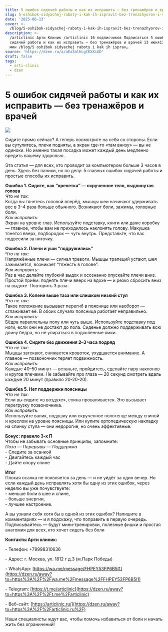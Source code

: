 ```yaml
---
title: 5 ошибок сидячей работы и как их исправить — без тренажёров и врачей
slug: 5-oshibok-sidyachej-raboty-i-kak-ih-ispravit-bez-trenazhyorov-i-vrachej
date: '2025-06-13'
cover: >-
  /blog/5-oshibok-sidyachej-raboty-i-kak-ih-ispravit-bez-trenazhyorov-i-vrachej/cover.jpg
description: >-
  /articlinic Арти Клиник /articlinic 16 подписчиков Подписаться 5 ошибок
  сидячей работы и как их исправить — без тренажёров и врачей 13 июня13 июн 2
  мин /blog/5 oshibok sidyachej raboty i kak ih isprav…
source: 'https://dzen.ru/a/aEa3nlhLgCKXXiGD'
draft: false
tags:
  - arti-clinic
  - dzen
---
```


# 5 ошибок сидячей работы и как их исправить — без тренажёров и врачей

![](/blog/5-oshibok-sidyachej-raboty-i-kak-ih-ispravit-bez-trenazhyorov-i-vrachej/img-0.jpg)

Сидите прямо сейчас? А теперь посмотрите на себя со стороны. Если вы сутулитесь, плечи подняты, а экран где-то «там внизу» — вы не одиноки. Но именно такая посадка может каждый день медленно вредить вашему здоровью.

Эта статья — для всех, кто проводит за компьютером больше 3 часов в день. Здесь без паники, но по делу: 5 главных ошибок сидячей работы и простые способы их исправить.  
  
**Ошибка 1. Сидите, как “креветка” — скрученное тело, выдвинутая голова**  
_Что не так:_  
Когда вы тянетесь головой вперёд, мышцы шеи начинают удерживать вес в 3–4 раза больше обычного. Возникают боли, зажимы, головные боли.  
_Как исправить:_  
Экран на уровне глаз. Используйте подставку, книги или даже коробку — главное, чтобы вам не приходилось наклонять голову. Макушка тянется вверх, подбородок — чуть внутрь. Представьте, что вас подвесили за ниточку.  
  
**Ошибка 2. Плечи и уши “подружились”**  
_Что не так:_  
Напряжённые плечи — сигнал тревоги. Мышцы трапеций устают, шея зажимается, возникает “тяжесть в голове”.  
_Как исправить:_  
Раз в час делайте глубокий выдох и осознанно опускайте плечи вниз. Простой приём: поднять плечи вверх на вдохе — и резко сбросить вниз на выдохе. Повторить 3 раза.  
  
**Ошибка 3. Колени выше таза или слишком низкий стул**  
_Что не так:_  
Такое положение вызывает перегиб в пояснице или наоборот — сглаживает её. В обоих случаях поясница работает неправильно.  
_Как исправить:_  
Бёдра параллельны полу или чуть выше. Используйте подставку под ноги, если они не достают до пола. Сиденье должно поддерживать всю длину бедра, но не упираться в подколенные ямки.  
  
**Ошибка 4. Сидите без движения 2–3 часа подряд**  
_Что не так:_  
Мышцы затекают, снижается кровоток, ухудшается внимание. А главное — позвоночник теряет подвижность.  
_Как исправить:_  
Каждые 40–50 минут — встаньте, пройдитесь, сделайте пару наклонов и кругов плечами. Не забывайте про глаза — 20 секунд смотреть вдаль каждые 20 минут (правило 20-20-20).  
  
**Ошибка 5. Нет поддержки поясницы**  
_Что не так:_  
Если вы сидите «в воздухе», спина проваливается. Это вызывает перегрузку позвоночника.  
_Как исправить:_  
Используйте валик, подушку или скрученное полотенце между спиной и креслом на уровне поясницы. Или купите ортопедическую накладку на спинку стула — они недорогие, но очень эффективные.  
  
**Бонус: правило 3-х П**  
Чтобы не забывать основные принципы, запомните:  
_Поза — Перерывы — Поддержка_  
\- Следите за осанкой  
\- Двигайтесь каждый час  
\- Дайте опору спине  
  
**Итог**  
Плохая осанка не появляется за день — и не уйдёт за один вечер. Но если каждый день исправлять хотя бы одну из этих ошибок, через неделю вы уже почувствуете:  
\- меньше боли в шее и спине,  
\- больше энергии,  
\- лучшее настроение.  
  
А вы узнали себя хотя бы в одной из этих ошибок? Напишите в комментариях — и я подскажу, что поправить в первую очередь. Подписывайтесь — будут мини‑тренировки, полезные фишки и простая анатомия для всех, кто хочет сидеть без боли  
  
**Контакты Арти клиник:**

\- Телефон: +79998310636

\- Адрес: г. Москва, ул. 1812 г д.3 (м.Парк Победы)

\- WhatsApp: [https://wa.me/message/FHPEY53FP6B5I1](https://dzen.ru/away?to=https%3A%2F%2Fwa.me%2Fmessage%2FFHPEY53FP6B5I1)

\- Telegram: [https://t.me/articlinic](https://dzen.ru/away?to=https%3A%2F%2Ft.me%2Farticlinic)

\- Веб-сайт: [https://articlinic.ru/](https://dzen.ru/away?to=https%3A%2F%2Farticlinic.ru%2F)

Наши специалисты ждут вас, чтобы помочь избавиться от боли и начать жить без ограничений!